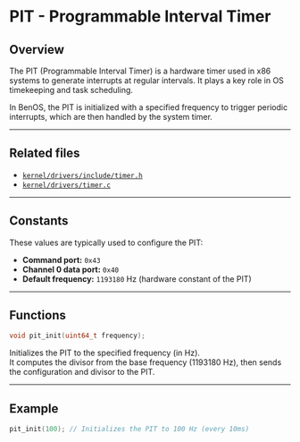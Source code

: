 # PIT - Programmable Interval Timer

## Overview
The PIT (Programmable Interval Timer) is a hardware timer used in x86 systems to generate interrupts at regular intervals. It plays a key role in OS timekeeping and task scheduling.

In BenOS, the PIT is initialized with a specified frequency to trigger periodic interrupts, which are then handled by the system timer.

---

## Related files
- [`kernel/drivers/include/timer.h`](https://github.com/thebenos/benos/blob/main/kernel/drivers/include/timer.h)
- [`kernel/drivers/timer.c`](https://github.com/thebenos/benos/blob/main/kernel/drivers/timer.c)

---

## Constants
These values are typically used to configure the PIT:
- **Command port:** `0x43`  
- **Channel 0 data port:** `0x40`  
- **Default frequency:** `1193180` Hz (hardware constant of the PIT)

---

## Functions

```c
void pit_init(uint64_t frequency);
```

Initializes the PIT to the specified frequency (in Hz).  
It computes the divisor from the base frequency (1193180 Hz), then sends the configuration and divisor to the PIT.

---

## Example
```c
pit_init(100); // Initializes the PIT to 100 Hz (every 10ms)
```
